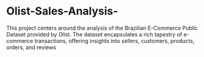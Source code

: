 # Olist-Sales-Analysis-
This project centers around the analysis of the Brazilian E-Commerce Public Dataset provided by Olist. The dataset encapsulates a rich tapestry of e-commerce transactions, offering insights into sellers, customers, products, orders, and reviews
